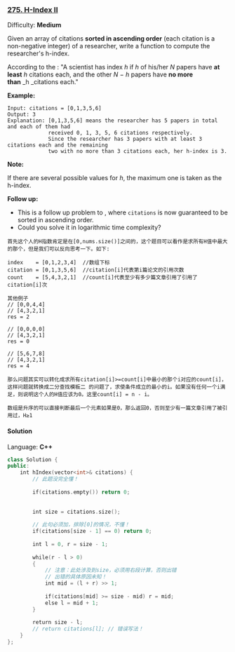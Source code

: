 ### [275\. H-Index II](https://leetcode.com/problems/h-index-ii/)

Difficulty: **Medium**


Given an array of citations **sorted in ascending order** (each citation is a non-negative integer) of a researcher, write a function to compute the researcher's h-index.

According to the : "A scientist has index _h_ if _h_ of his/her _N_ papers have **at least** _h_ citations each, and the other _N − h_ papers have **no more than** _h _citations each."

**Example:**

```
Input: citations = [0,1,3,5,6]
Output: 3 
Explanation: [0,1,3,5,6] means the researcher has 5 papers in total and each of them had 
             received 0, 1, 3, 5, 6 citations respectively. 
             Since the researcher has 3 papers with at least 3 citations each and the remaining 
             two with no more than 3 citations each, her h-index is 3.
```

**Note:**

If there are several possible values for _h_, the maximum one is taken as the h-index.

**Follow up:**

*   This is a follow up problem to , where `citations` is now guaranteed to be sorted in ascending order.
*   Could you solve it in logarithmic time complexity?



```
首先这个人的H指数肯定是在[0,nums.size()]之间的，这个题目可以看作是求所有H值中最大的那个，但是我们可以反向思考一下。如下:

index    = [0,1,2,3,4]  //数组下标
citation = [0,1,3,5,6]  //citation[i]代表第i篇论文的引用次数
count    = [5,4,3,2,1]  //count[i]代表至少有多少篇文章引用了引用了citation[i]次

其他例子
// [0,0,4,4]
// [4,3,2,1]
res = 2

// [0,0,0,0]
// [4,3,2,1]
res = 0

// [5,6,7,8]
// [4,3,2,1]
res = 4

那么问题其实可以转化成求所有citation[i]>=count[i]中最小的那个i对应的count[i]，这样问题就转换成二分查找模板二 的问题了，求使条件成立的最小的i。如果没有任何一个i满足，则说明这个人的H值应该为0。这里count[i] = n - i。

数组是升序的可以直接判断最后一个元素如果是0，那么返回0，否则至少有一篇文章引用了被引用过，H≥1
```

#### Solution

Language: **C++**

```c++
class Solution {
public:
    int hIndex(vector<int>& citations) {
        // 此题没完全懂！
        
        if(citations.empty()) return 0;
        
        
        int size = citations.size();
        
        // 此句必须加，排除[0]的情况，不懂！
        if(citations[size - 1] == 0) return 0;
            
        int l = 0, r = size - 1;
        
        while(r - l > 0)
        {
            // 注意：此处涉及到size，必须用右段计算，否则出错
            // 出错的具体原因未知！
            int mid = (l + r) >> 1;
            
            if(citations[mid] >= size - mid) r = mid;
            else l = mid + 1;
        }
        
        return size - l;
        // return citations[l]; // 错误写法！
    }
};
```